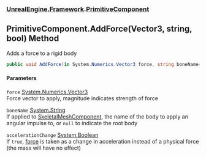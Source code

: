 ### [UnrealEngine.Framework](UnrealEngine_Framework.md 'UnrealEngine.Framework').[PrimitiveComponent](PrimitiveComponent.md 'UnrealEngine.Framework.PrimitiveComponent')
## PrimitiveComponent.AddForce(Vector3, string, bool) Method
Adds a force to a rigid body  
```csharp
public void AddForce(in System.Numerics.Vector3 force, string boneName=null, bool accelerationChange=false);
```
#### Parameters
<a name='UnrealEngine_Framework_PrimitiveComponent_AddForce(System_Numerics_Vector3_string_bool)_force'></a>
`force` [System.Numerics.Vector3](https://docs.microsoft.com/en-us/dotnet/api/System.Numerics.Vector3 'System.Numerics.Vector3')  
Force vector to apply, magnitude indicates strength of force
  
<a name='UnrealEngine_Framework_PrimitiveComponent_AddForce(System_Numerics_Vector3_string_bool)_boneName'></a>
`boneName` [System.String](https://docs.microsoft.com/en-us/dotnet/api/System.String 'System.String')  
If applied to [SkeletalMeshComponent](SkeletalMeshComponent.md 'UnrealEngine.Framework.SkeletalMeshComponent'), the name of the body to apply an angular impulse to, or `null` to indicate the root body
  
<a name='UnrealEngine_Framework_PrimitiveComponent_AddForce(System_Numerics_Vector3_string_bool)_accelerationChange'></a>
`accelerationChange` [System.Boolean](https://docs.microsoft.com/en-us/dotnet/api/System.Boolean 'System.Boolean')  
If `true`, [force](PrimitiveComponent_AddForce(Vector3_string_bool).md#UnrealEngine_Framework_PrimitiveComponent_AddForce(System_Numerics_Vector3_string_bool)_force 'UnrealEngine.Framework.PrimitiveComponent.AddForce(System.Numerics.Vector3, string, bool).force') is taken as a change in acceleration instead of a physical force (the mass will have no effect)
  
